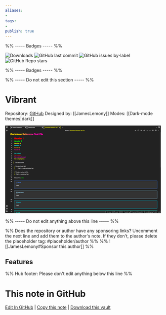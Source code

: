 ```yaml
---
aliases:
- 
tags: 
- 
publish: true
---
```


%% ----- Badges ----- %%

![Downloads](https://img.shields.io/badge/downloads-1262-573E7A?style=for-the-badge&logo=)
![GitHub last commit](https://img.shields.io/github/last-commit/JamesLemony/obsidian_vibrant?color=573E7A&label=last%20update&logo=github&style=for-the-badge)
![GitHub issues by-label](https://img.shields.io/github/issues/JamesLemony/obsidian_vibrant/help%20wanted?color=573E7A&logo=github&style=for-the-badge) 
![GitHub Repo stars](https://img.shields.io/github/stars/JamesLemony/obsidian_vibrant?color=573E7A&logo=github&style=for-the-badge)

%% ----- Badges ----- %%

%% ----- Do not edit this section ----- %%

# Vibrant

Repository: [GitHub](https://github.com/JamesLemony/obsidian_vibrant)
Designed by: [[JamesLemony]]
Modes: [[Dark-mode themes|dark]]



![screenshot](https://github.com/JamesLemony/obsidian_vibrant/raw/HEAD/images/demo1.png)

%% ----- Do not edit anything above this line ----- %% 

%% Does the repository or author have any sponsoring links? Uncomment the next line and add them to the author's note. If they don't, please delete the placeholder tag: #placeholder/author %%
%% ![[JamesLemony#Sponsor this author]] %%


## Features



%% Hub footer: Please don't edit anything below this line %%

# This note in GitHub

<span class="git-footer">[Edit In GitHub](https://github.dev/obsidian-community/obsidian-hub/blob/main/02%20-%20Community%20Expansions/02.05%20All%20Community%20Expansions/Themes/Vibrant.md "git-hub-edit-note") | [Copy this note](https://raw.githubusercontent.com/obsidian-community/obsidian-hub/main/02%20-%20Community%20Expansions/02.05%20All%20Community%20Expansions/Themes/Vibrant.md "git-hub-copy-note") | [Download this vault](https://github.com/obsidian-community/obsidian-hub/archive/refs/heads/main.zip "git-hub-download-vault") </span>
